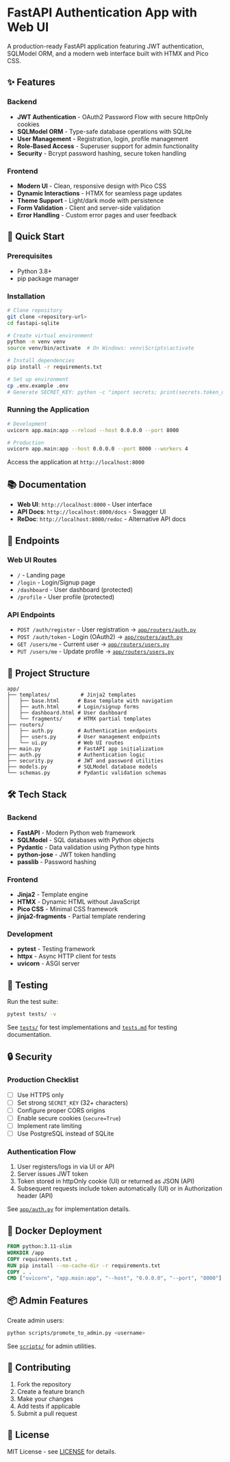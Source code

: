 # FastAPI Authentication App with Web UI

A production-ready FastAPI application featuring JWT authentication, SQLModel ORM, and a modern web interface built with HTMX and Pico CSS.

## ✨ Features

### Backend
- **JWT Authentication** - OAuth2 Password Flow with secure httpOnly cookies
- **SQLModel ORM** - Type-safe database operations with SQLite
- **User Management** - Registration, login, profile management
- **Role-Based Access** - Superuser support for admin functionality
- **Security** - Bcrypt password hashing, secure token handling

### Frontend
- **Modern UI** - Clean, responsive design with Pico CSS
- **Dynamic Interactions** - HTMX for seamless page updates
- **Theme Support** - Light/dark mode with persistence
- **Form Validation** - Client and server-side validation
- **Error Handling** - Custom error pages and user feedback

## 🚀 Quick Start

### Prerequisites
- Python 3.8+
- pip package manager

### Installation
```bash
# Clone repository
git clone <repository-url>
cd fastapi-sqlite

# Create virtual environment
python -m venv venv
source venv/bin/activate  # On Windows: venv\Scripts\activate

# Install dependencies
pip install -r requirements.txt

# Set up environment
cp .env.example .env
# Generate SECRET_KEY: python -c "import secrets; print(secrets.token_urlsafe(32))"
```

### Running the Application
```bash
# Development
uvicorn app.main:app --reload --host 0.0.0.0 --port 8000

# Production
uvicorn app.main:app --host 0.0.0.0 --port 8000 --workers 4
```

Access the application at `http://localhost:8000`

## 📚 Documentation

- **Web UI**: `http://localhost:8000` - User interface
- **API Docs**: `http://localhost:8000/docs` - Swagger UI
- **ReDoc**: `http://localhost:8000/redoc` - Alternative API docs

## 🔌 Endpoints

### Web UI Routes
- `/` - Landing page
- `/login` - Login/Signup page
- `/dashboard` - User dashboard (protected)
- `/profile` - User profile (protected)

### API Endpoints
- `POST /auth/register` - User registration → [`app/routers/auth.py`](app/routers/auth.py#L16)
- `POST /auth/token` - Login (OAuth2) → [`app/routers/auth.py`](app/routers/auth.py#L49)
- `GET /users/me` - Current user → [`app/routers/users.py`](app/routers/users.py#L13)
- `PUT /users/me` - Update profile → [`app/routers/users.py`](app/routers/users.py#L18)

## 📁 Project Structure

```
app/
├── templates/          # Jinja2 templates
│   ├── base.html      # Base template with navigation
│   ├── auth.html      # Login/signup forms
│   ├── dashboard.html # User dashboard
│   └── fragments/     # HTMX partial templates
├── routers/
│   ├── auth.py        # Authentication endpoints
│   ├── users.py       # User management endpoints
│   └── ui.py          # Web UI routes
├── main.py            # FastAPI app initialization
├── auth.py            # Authentication logic
├── security.py        # JWT and password utilities
├── models.py          # SQLModel database models
└── schemas.py         # Pydantic validation schemas
```

## 🛠️ Tech Stack

### Backend
- **FastAPI** - Modern Python web framework
- **SQLModel** - SQL databases with Python objects
- **Pydantic** - Data validation using Python type hints
- **python-jose** - JWT token handling
- **passlib** - Password hashing

### Frontend
- **Jinja2** - Template engine
- **HTMX** - Dynamic HTML without JavaScript
- **Pico CSS** - Minimal CSS framework
- **jinja2-fragments** - Partial template rendering

### Development
- **pytest** - Testing framework
- **httpx** - Async HTTP client for tests
- **uvicorn** - ASGI server

## 🧪 Testing

Run the test suite:
```bash
pytest tests/ -v
```

See [`tests/`](tests/) for test implementations and [`tests.md`](tests.md) for testing documentation.

## 🔒 Security

### Production Checklist
- [ ] Use HTTPS only
- [ ] Set strong `SECRET_KEY` (32+ characters)
- [ ] Configure proper CORS origins
- [ ] Enable secure cookies (`secure=True`)
- [ ] Implement rate limiting
- [ ] Use PostgreSQL instead of SQLite

### Authentication Flow
1. User registers/logs in via UI or API
2. Server issues JWT token
3. Token stored in httpOnly cookie (UI) or returned as JSON (API)
4. Subsequent requests include token automatically (UI) or in Authorization header (API)

See [`app/auth.py`](app/auth.py) for implementation details.

## 🐳 Docker Deployment

```dockerfile
FROM python:3.11-slim
WORKDIR /app
COPY requirements.txt .
RUN pip install --no-cache-dir -r requirements.txt
COPY . .
CMD ["uvicorn", "app.main:app", "--host", "0.0.0.0", "--port", "8000"]
```

## 📦 Admin Features

Create admin users:
```bash
python scripts/promote_to_admin.py <username>
```

See [`scripts/`](scripts/) for admin utilities.

## 🤝 Contributing

1. Fork the repository
2. Create a feature branch
3. Make your changes
4. Add tests if applicable
5. Submit a pull request

## 📝 License

MIT License - see [LICENSE](LICENSE) for details.